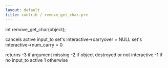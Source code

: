 ```yaml
---
layout: default
title: contrib / remove_get_char.pre
---
```



int remove_get_char(object);

cancels active input_to
set's interactive->carryover = NULL
set's interactive->num_carry = 0

returns -3 if argument missing
    -2 if object destroyed or not interactive
    -1 if no input_to active
    1 otherwise
